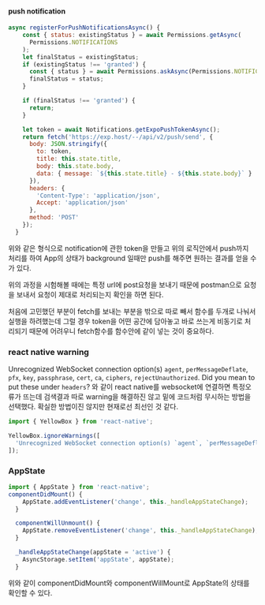 #### push notification 

```javascript
async registerForPushNotificationsAsync() {
    const { status: existingStatus } = await Permissions.getAsync(
      Permissions.NOTIFICATIONS
    );
    let finalStatus = existingStatus;
    if (existingStatus !== 'granted') {
      const { status } = await Permissions.askAsync(Permissions.NOTIFICATIONS);
      finalStatus = status;
    }

    if (finalStatus !== 'granted') {
      return;
    }

    let token = await Notifications.getExpoPushTokenAsync();
    return fetch('https://exp.host/--/api/v2/push/send', {
      body: JSON.stringify({
        to: token,
        title: this.state.title,
        body: this.state.body,
        data: { message: `${this.state.title} - ${this.state.body}` }
      }),
      headers: {
        'Content-Type': 'application/json',
        Accept: 'application/json'
      },
      method: 'POST'
    });
  }
```

위와 같은 형식으로 notification에 관한 token을 만들고 위의 로직안에서 push까지 처리를 하여 App의 상태가 background 일때만 push를 해주면 원하는 결과를 얻을 수가 있다. 

위의 과정을 시험해볼 때에는 특정 url에 post요청을 보내기 때문에 postman으로 요청을 보내서 요청이 제대로 처리되는지 확인을 하면 된다.

처음에 고민했던 부분이 fetch를 보내는 부분을 밖으로 따로 빼서 함수를 두개로 나눠서 실행을 하려했는데 그럴 경우 token을 어떤 공간에 담아놓고 바로 쓰는게 비동기로 처리되기 때문에 어려우니 fetch함수를 함수안에 같이 넣는 것이 중요하다.



### react native warning

Unrecognized WebSocket connection option(s) `agent`, `perMessageDeflate`, `pfx`, `key`, `passphrase`, `cert`, `ca`, `ciphers`, `rejectUnauthorized`. Did you mean to put these under `headers`? 와 같이 react native를 websocket에 연결하면 특정오류가 뜨는데 검색결과 따로 warning을 해결하진 않고 밑에 코드처럼 무시하는 방법을 선택했다. 확실한 방법이진 않지만 현재로선 최선인 것 같다.

```javascript
import { YellowBox } from 'react-native';

YellowBox.ignoreWarnings([
  'Unrecognized WebSocket connection option(s) `agent`, `perMessageDeflate`, `pfx`, `key`, `passphrase`, `cert`, `ca`, `ciphers`, `rejectUnauthorized`. Did you mean to put these under `headers`?'
]);
```



### AppState

```javascript
import { AppState } from 'react-native';  
componentDidMount() {
    AppState.addEventListener('change', this._handleAppStateChange);
  }

  componentWillUnmount() {
    AppState.removeEventListener('change', this._handleAppStateChange);
  }

  _handleAppStateChange(appState = 'active') {
    AsyncStorage.setItem('appState', appState);
  }
```

위와 같이 componentDidMount와  componentWillMount로 AppState의 상태를 확인할 수 있다.